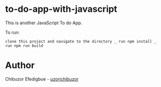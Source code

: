 # to-do-app-with-javascript

This is another JavaScript To do App.

To run:

`clone this project and navigate to the directory _
run npm install _
run npm run build
`

# Author

Chibuzor Efedigbue - [uzorjchibuzor](https://www.github.com/uzorjchibuzor)

